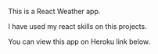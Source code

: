 This is a React Weather app.

I have used my react skills on this projects.

You can view this app on Heroku link below.
